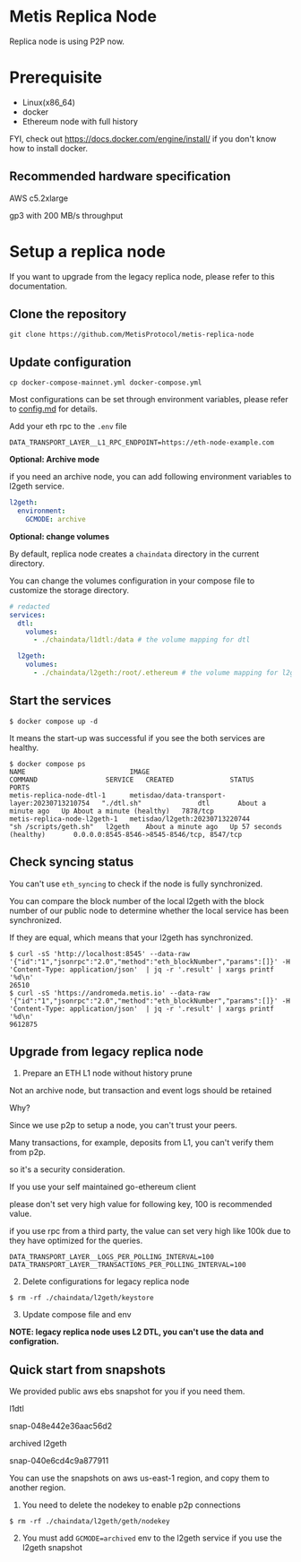 # Metis Replica Node

Replica node is using P2P now.

# Prerequisite

- Linux(x86_64)
- docker
- Ethereum node with full history

FYI, check out https://docs.docker.com/engine/install/ if you don't know how to install docker.

## Recommended hardware specification

AWS c5.2xlarge

gp3 with 200 MB/s throughput

# Setup a replica node

If you want to upgrade from the legacy replica node, please refer to this documentation.

## Clone the repository

```
git clone https://github.com/MetisProtocol/metis-replica-node
```

## Update configuration

```
cp docker-compose-mainnet.yml docker-compose.yml
```

Most configurations can be set through environment variables, please refer to [config.md](./config.md) for details.

Add your eth rpc to the `.env` file

```
DATA_TRANSPORT_LAYER__L1_RPC_ENDPOINT=https://eth-node-example.com
```

**Optional: Archive mode**

if you need an archive node, you can add following environment variables to l2geth service.

```yaml
l2geth:
  environment:
    GCMODE: archive
```

**Optional: change volumes**

By default, replica node creates a `chaindata` directory in the current directory.

You can change the volumes configuration in your compose file to customize the storage directory.

```yaml
# redacted
services:
  dtl:
    volumes:
      - ./chaindata/l1dtl:/data # the volume mapping for dtl

  l2geth:
    volumes:
      - ./chaindata/l2geth:/root/.ethereum # the volume mapping for l2geth
```

## Start the services

```console
$ docker compose up -d
```

It means the start-up was successful if you see the both services are healthy.

```console
$ docker compose ps
NAME                          IMAGE                                          COMMAND                 SERVICE   CREATED              STATUS                        PORTS
metis-replica-node-dtl-1      metisdao/data-transport-layer:20230713210754   "./dtl.sh"              dtl       About a minute ago   Up About a minute (healthy)   7878/tcp
metis-replica-node-l2geth-1   metisdao/l2geth:20230713220744                 "sh /scripts/geth.sh"   l2geth    About a minute ago   Up 57 seconds (healthy)       0.0.0.0:8545-8546->8545-8546/tcp, 8547/tcp
```

## Check syncing status

You can't use `eth_syncing` to check if the node is fully synchronized.

You can compare the block number of the local l2geth with the block number of our public node to determine whether the local service has been synchronized.

If they are equal, which means that your l2geth has synchronized.

```console
$ curl -sS 'http://localhost:8545' --data-raw '{"id":"1","jsonrpc":"2.0","method":"eth_blockNumber","params":[]}' -H 'Content-Type: application/json'  | jq -r '.result' | xargs printf '%d\n'
26510
$ curl -sS 'https://andromeda.metis.io' --data-raw '{"id":"1","jsonrpc":"2.0","method":"eth_blockNumber","params":[]}' -H 'Content-Type: application/json'  | jq -r '.result' | xargs printf '%d\n'
9612875
```

## Upgrade from legacy replica node

1. Prepare an ETH L1 node without history prune

Not an archive node, but transaction and event logs should be retained

Why?

Since we use p2p to setup a node, you can't trust your peers.

Many transactions, for example, deposits from L1, you can't verify them from p2p.

so it's a security consideration.

If you use your self maintained go-ethereum client

please don't set very high value for following key, 100 is recommended value.

if you use rpc from a third party, the value can set very high like 100k due to they have optimized for the queries.

```
DATA_TRANSPORT_LAYER__LOGS_PER_POLLING_INTERVAL=100
DATA_TRANSPORT_LAYER__TRANSACTIONS_PER_POLLING_INTERVAL=100
```

2. Delete configurations for legacy replica node

```
$ rm -rf ./chaindata/l2geth/keystore
```

3. Update compose file and env

**NOTE: legacy replica node uses L2 DTL, you can't use the data and configration.**

## Quick start from snapshots

We provided public aws ebs snapshot for you if you need them.

l1dtl

snap-048e442e36aac56d2

archived l2geth

snap-040e6cd4c9a877911

You can use the snapshots on aws us-east-1 region, and copy them to another region.

1. You need to delete the nodekey to enable p2p connections

```
$ rm -rf ./chaindata/l2geth/geth/nodekey
```

2. You must add `GCMODE=archived` env to the l2geth service if you use the l2geth snapshot
